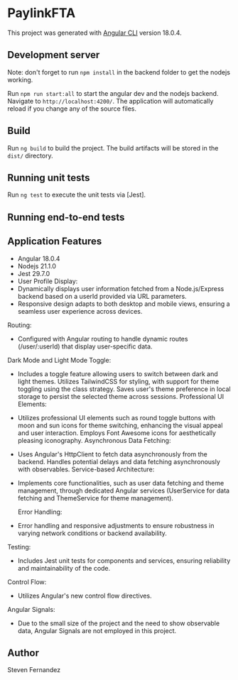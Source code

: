 # PaylinkFTA

This project was generated with [Angular CLI](https://github.com/angular/angular-cli) version 18.0.4.

## Development server

Note: don't forget to run `npm install` in the backend folder to get the nodejs working.

Run `npm run start:all` to start the angular dev and the nodejs backend. Navigate to `http://localhost:4200/`. The application will automatically reload if you change any of the source files.

## Build

Run `ng build` to build the project. The build artifacts will be stored in the `dist/` directory.

## Running unit tests

Run `ng test` to execute the unit tests via [Jest].

## Running end-to-end tests

## Application Features

- Angular 18.0.4
- Nodejs 21.1.0
- Jest 29.7.0
- User Profile Display:
- Dynamically displays user information fetched from a Node.js/Express backend based on a userId provided via URL parameters.
- Responsive design adapts to both desktop and mobile views, ensuring a seamless user experience across devices.

Routing:

- Configured with Angular routing to handle dynamic routes (/user/:userId) that display user-specific data.

Dark Mode and Light Mode Toggle:

- Includes a toggle feature allowing users to switch between dark and light themes.
  Utilizes TailwindCSS for styling, with support for theme toggling using the class strategy.
  Saves user's theme preference in local storage to persist the selected theme across sessions.
  Professional UI Elements:

- Utilizes professional UI elements such as round toggle buttons with moon and sun icons for theme switching, enhancing the visual appeal and user interaction.
  Employs Font Awesome icons for aesthetically pleasing iconography.
  Asynchronous Data Fetching:

- Uses Angular's HttpClient to fetch data asynchronously from the backend.
  Handles potential delays and data fetching asynchronously with observables.
  Service-based Architecture:

- Implements core functionalities, such as user data fetching and theme management, through dedicated Angular services (UserService for data fetching and ThemeService for theme management).

  Error Handling:

- Error handling and responsive adjustments to ensure robustness in varying network conditions or backend availability.

Testing:

- Includes Jest unit tests for components and services, ensuring reliability and maintainability of the code.

Control Flow:

- Utilizes Angular's new control flow directives.

Angular Signals:

- Due to the small size of the project and the need to show observable data, Angular Signals are not employed in this project.

## Author

Steven Fernandez
